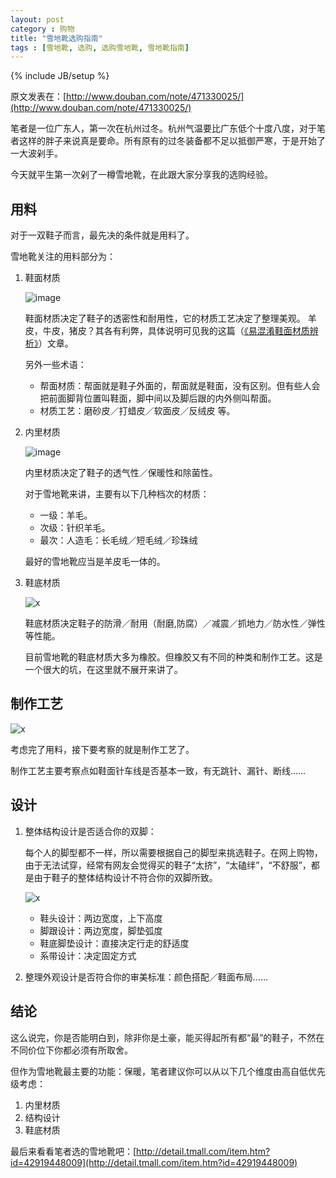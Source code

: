 ```yaml
---
layout: post
category : 购物
title: "雪地靴选购指南"
tags : [雪地靴, 选购, 选购雪地靴, 雪地靴指南]
---
```

{% include JB/setup %}

原文发表在：[http://www.douban.com/note/471330025/](http://www.douban.com/note/471330025/)

笔者是一位广东人，第一次在杭州过冬。杭州气温要比广东低个十度八度，对于笔者这样的胖子来说真是要命。所有原有的过冬装备都不足以抵御严寒，于是开始了一大波剁手。

今天就平生第一次剁了一樽雪地靴，在此跟大家分享我的选购经验。

## 用料

对于一双鞋子而言，最先决的条件就是用料了。

雪地靴关注的用料部分为：

1. 鞋面材质

    ![image](https://cloud.githubusercontent.com/assets/4392234/5681366/0511c9e4-9853-11e4-9399-dbaa728822dc.png)

    鞋面材质决定了鞋子的透密性和耐用性，它的材质工艺决定了整理美观。
    羊皮，牛皮，猪皮？其各有利弊，具体说明可见我的这篇（<a href="http://www.douban.com/note/471987558/">《易混淆鞋面材质辨析》</a>）文章。

    另外一些术语：

    * 帮面材质：帮面就是鞋子外面的，帮面就是鞋面，没有区别。但有些人会把前面脚背位置叫鞋面，脚中间以及脚后跟的内外侧叫帮面。
    * 材质工艺：磨砂皮／打蜡皮／软面皮／反绒皮 等。

2. 内里材质

    ![image](https://cloud.githubusercontent.com/assets/4392234/5681382/1fd43640-9853-11e4-9164-9e81e9bb216d.png)

    内里材质决定了鞋子的透气性／保暖性和除菌性。

    对于雪地靴来讲，主要有以下几种档次的材质：

    * 一级：羊毛。
    * 次级：针织羊毛。
    * 最次：人造毛：长毛绒／短毛绒／珍珠绒

    最好的雪地靴应当是羊皮毛一体的。

3. 鞋底材质

    ![x](http://gtms01.alicdn.com/tps/i1/TB1UWV2HXXXXXapXXXXq4PkIVXX-600-291.jpg)

    鞋底材质决定鞋子的防滑／耐用（耐磨,防腐）／减震／抓地力／防水性／弹性等性能。

    目前雪地靴的鞋底材质大多为橡胶。但橡胶又有不同的种类和制作工艺。这是一个很大的坑，在这里就不展开来讲了。

## 制作工艺

![x](http://gtms02.alicdn.com/tps/i2/TB11M0SHXXXXXXcaXXX8iDwIVXX-600-416.jpg)

考虑完了用料，接下要考察的就是制作工艺了。

制作工艺主要考察点如鞋面针车线是否基本一致，有无跳针、漏针、断线……

## 设计

1. 整体结构设计是否适合你的双脚：

    每个人的脚型都不一样，所以需要根据自己的脚型来挑选鞋子。在网上购物，由于无法试穿，经常有网友会觉得买的鞋子“太挤”，“太磕绊”，“不舒服”，都是由于鞋子的整体结构设计不符合你的双脚所致。

    ![x](http://gtms03.alicdn.com/tps/i3/TB1dIV3HXXXXXbxXXXXfnW8IVXX-600-207.jpg)

    * 鞋头设计：两边宽度，上下高度
    * 脚跟设计：两边宽度，脚垫弧度
    * 鞋底脚垫设计：直接决定行走的舒适度
    * 系带设计：决定固定方式

2. 整理外观设计是否符合你的审美标准：颜色搭配／鞋面布局……

## 结论

这么说完，你是否能明白到，除非你是土豪，能买得起所有都“最”的鞋子，不然在不同价位下你都必须有所取舍。

但作为雪地靴最主要的功能：保暖，笔者建议你可以从以下几个维度由高自低优先级考虑：

1. 内里材质
2. 结构设计
3. 鞋底材质

最后来看看笔者选的雪地靴吧：[http://detail.tmall.com/item.htm?id=42919448009](http://detail.tmall.com/item.htm?id=42919448009)
